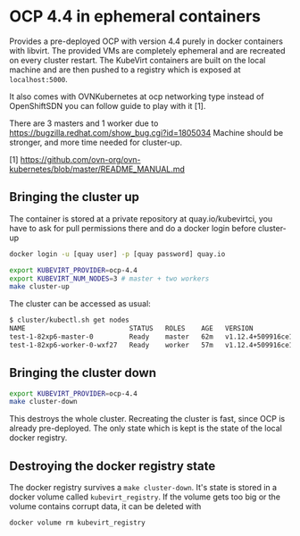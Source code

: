 # OCP 4.4 in ephemeral containers

Provides a pre-deployed OCP with version 4.4 purely in docker
containers with libvirt. The provided VMs are completely ephemeral and are
recreated on every cluster restart. The KubeVirt containers are built on the
local machine and are then pushed to a registry which is exposed at
`localhost:5000`.

It also comes with OVNKubernetes at ocp networking type instead of OpenShiftSDN
you can follow guide to play with it [1].

There are 3 masters and 1 worker due to
https://bugzilla.redhat.com/show_bug.cgi?id=1805034
Machine should be stronger, and more time needed for cluster-up.

[1] https://github.com/ovn-org/ovn-kubernetes/blob/master/README_MANUAL.md

## Bringing the cluster up

The container is stored at a private repository at quay.io/kubevirtci, you
have to ask for pull permissions there and do a docker login before cluster-up

```bash
docker login -u [quay user] -p [quay password] quay.io
```

```bash
export KUBEVIRT_PROVIDER=ocp-4.4
export KUBEVIRT_NUM_NODES=3 # master + two workers
make cluster-up
```

The cluster can be accessed as usual:

```bash
$ cluster/kubectl.sh get nodes
NAME                          STATUS   ROLES    AGE   VERSION
test-1-82xp6-master-0         Ready    master   62m   v1.12.4+509916ce1
test-1-82xp6-worker-0-wxf27   Ready    worker   57m   v1.12.4+509916ce1
```

## Bringing the cluster down

```bash
export KUBEVIRT_PROVIDER=ocp-4.4
make cluster-down
```

This destroys the whole cluster. Recreating the cluster is fast, since OCP is
already pre-deployed. The only state which is kept is the state of the local
docker registry.

## Destroying the docker registry state

The docker registry survives a `make cluster-down`. It's state is stored in a
docker volume called `kubevirt_registry`. If the volume gets too big or the
volume contains corrupt data, it can be deleted with

```bash
docker volume rm kubevirt_registry
```
